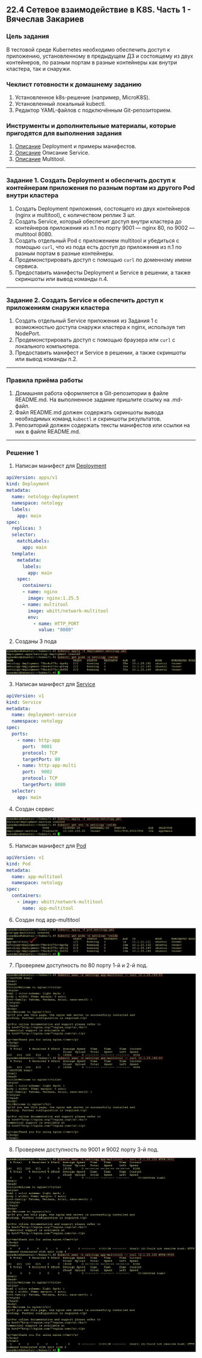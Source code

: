 ## 22.4 Сетевое взаимодействие в K8S. Часть 1 - Вячеслав Закариев

### Цель задания

В тестовой среде Kubernetes необходимо обеспечить доступ к приложению, установленному в предыдущем ДЗ и состоящему из двух контейнеров, по разным портам в разные контейнеры как внутри кластера, так и снаружи.

### Чеклист готовности к домашнему заданию

1. Установленное k8s-решение (например, MicroK8S).
2. Установленный локальный kubectl.
3. Редактор YAML-файлов с подключённым Git-репозиторием.

### Инструменты и дополнительные материалы, которые пригодятся для выполнения задания

1. [Описание](https://kubernetes.io/docs/concepts/workloads/controllers/deployment/) Deployment и примеры манифестов.
2. [Описание](https://kubernetes.io/docs/concepts/services-networking/service/) Описание Service.
3. [Описание](https://github.com/wbitt/Network-MultiTool) Multitool.

---

### Задание 1. Создать Deployment и обеспечить доступ к контейнерам приложения по разным портам из другого Pod внутри кластера

1. Создать Deployment приложения, состоящего из двух контейнеров (nginx и multitool), с количеством реплик 3 шт.
2. Создать Service, который обеспечит доступ внутри кластера до контейнеров приложения из п.1 по порту 9001 — nginx 80, по 9002 — multitool 8080.
3. Создать отдельный Pod с приложением multitool и убедиться с помощью `curl`, что из пода есть доступ до приложения из п.1 по разным портам в разные контейнеры.
4. Продемонстрировать доступ с помощью `curl` по доменному имени сервиса.
5. Предоставить манифесты Deployment и Service в решении, а также скриншоты или вывод команды п.4.

---

### Задание 2. Создать Service и обеспечить доступ к приложениям снаружи кластера

1. Создать отдельный Service приложения из Задания 1 с возможностью доступа снаружи кластера к nginx, используя тип NodePort.
2. Продемонстрировать доступ с помощью браузера или `curl` с локального компьютера.
3. Предоставить манифест и Service в решении, а также скриншоты или вывод команды п.2.

---

### Правила приёма работы

1. Домашняя работа оформляется в Git-репозитории в файле README.md. На выполненное задание пришлите ссылку на .md-файл.
2. Файл README.md должен содержать скриншоты вывода необходимых команд `kubectl` и скриншоты результатов.
3. Репозиторий должен содержать тексты манифестов или ссылки на них в файле README.md.

---

### Решение 1

1. Написан манифест для [Deployment](https://github.com/SlavaZakariev/netology-kuber/blob/main/1.4/yaml/deployment.netology.yml)

```yaml
apiVersion: apps/v1
kind: Deployment
metadata:
  name: netology-deployment
  namespace: netology
  labels:
    app: main
spec:
  replicas: 3
  selector:
    matchLabels:
      app: main
  template:
    metadata:
      labels:
        app: main
    spec:
      containers:
      - name: nginx
        image: nginx:1.25.5
      - name: multitool
        image: wbitt/network-multitool
        env:
          - name: HTTP_PORT
            value: "8080"
```

2. Созданы 3 пода

![dep](https://github.com/SlavaZakariev/netology-kuber/blob/5368ba469f74dfdbc007bf59ac8805cd569b52bd/1.4/resources/kub_2-4_1.1.jpg)

3. Написан манифест для [Service](https://github.com/SlavaZakariev/netology-kuber/blob/main/1.4/yaml/service.netology.yml)

```yaml
apiVersion: v1
kind: Service
metadata:
  name: deployment-service
  namespace: netology
spec:
  ports:
    - name: http-app
      port:  9001
      protocol: TCP
      targetPort: 80
    - name: http-app-multi
      port:  9002
      protocol: TCP
      targetPort: 8080
  selector:
    app: main
```

4. Создан сервис

![svc](https://github.com/SlavaZakariev/netology-kuber/blob/5368ba469f74dfdbc007bf59ac8805cd569b52bd/1.4/resources/kub_2-4_1.2.jpg)

5. Написан манифест для [Pod](https://github.com/SlavaZakariev/netology-kuber/blob/main/1.4/yaml/pod.netology.yml)

```yaml
apiVersion: v1
kind: Pod
metadata:
  name: app-multitool
  namespace: netology
spec:
  containers:
    - image: wbitt/network-multitool
      name: app-multitool
```

6. Создан под app-multitool

![pod](https://github.com/SlavaZakariev/netology-kuber/blob/5368ba469f74dfdbc007bf59ac8805cd569b52bd/1.4/resources/kub_2-4_1.3.jpg)

7. Проверяем доступность по 80 порту 1-й и 2-й под.

![curl1](https://github.com/SlavaZakariev/netology-kuber/blob/5368ba469f74dfdbc007bf59ac8805cd569b52bd/1.4/resources/kub_2-4_1.4.jpg)

8. Проверяем доступность по 9001 и 9002 порту 3-й под.

![curl2](https://github.com/SlavaZakariev/netology-kuber/blob/5368ba469f74dfdbc007bf59ac8805cd569b52bd/1.4/resources/kub_2-4_1.5.jpg)

